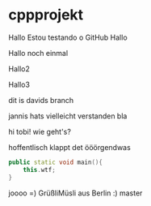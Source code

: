 # cppprojekt


Hallo
Estou testando o GitHub
Hallo

Hallo noch einmal

Hallo2

Hallo3




dit is davids branch

jannis hats vielleicht verstanden
bla

hi tobi! wie geht's?

hoffentlisch klappt det
ööörgendwas

``` c++
public static void main(){
	this.wtf;
}
```


joooo =)
GrüßliMüsli aus Berlin :) 
master
